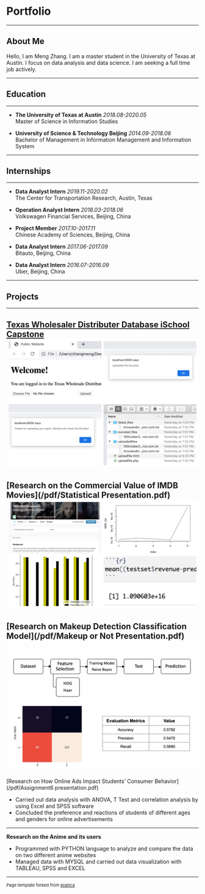# Portfolio
---

## About Me
   Hello, I am Meng Zhang. I am a master student in the University of Texas at Austin. I focus on data analysis and data science. I am seeking a full time job actively.
   
---

## Education
---

  * **The University of Texas at Austin**    *2018.08-2020.05*<br/> 
    Master of Science in Information Studies
    
  * **University of Science & Technology Beijing**    *2014.09-2018.06*<br/> 
    Bachelor of Management in Information Management and Information System 

---
## Internships
---

  * **Data Analyst Intern**    *2019.11-2020.02*<br/> 
    The Center for Transportation Research, Austin, Texas
    
  * **Operation Analyst Intern**    *2018.03-2018.06* <br/> 
    Volkswagen Financial Services, Beijing, China

  * **Project Member**    *2017.10-2017.11* <br/> 
    Chinese Academy of Sciences, Beijing, China
  
  * **Data Analyst Intern**    *2017.06-2017.09*<br/> 
    Bitauto, Beijing, China
  
  * **Data Analyst Intern**    *2016.07-2016.09* <br/> 
    Uber, Beijing, China
    
---
## Projects
---
[Texas Wholesaler Distributer Database iSchool Capstone](/sample_page)
<img src="images/capstone.jpg?raw=true"/>
---

[Research on the Commercial Value of IMDB Movies](/pdf/Statistical Presentation.pdf)
<img src="images/statistical.jpg?raw=true"/>
---

[Research on Makeup Detection Classification Model](/pdf/Makeup or Not Presentation.pdf)
<img src="images/makeup.jpg?raw=true"/>
---

[Research on How Online Ads Impact Students’ Consumer Behavior](/pdf/Assignment6 presentation.pdf)
   * Carried out data analysis with ANOVA, T Test and correlation analysis by using Excel and SPSS software
   * Concluded the preference and reactions of students of different ages and genders for online advertisements

---
**Research on the Anime and its users**
   * Programmed with PYTHON language to analyze and compare the data on two different anime websites
   * Managed data with MYSQL and carried out data visualization with TABLEAU, SPSS and EXCEL

---

<p style="font-size:11px">Page template forked from <a href="https://github.com/evanca/quick-portfolio">evanca</a></p>
<!-- Remove above link if you don't want to attibute -->
